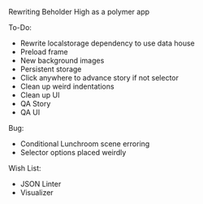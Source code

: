 Rewriting Beholder High as a polymer app

To-Do:
* Rewrite localstorage dependency to use data house
* Preload frame
* New background images
* Persistent storage
* Click anywhere to advance story if not selector
* Clean up weird indentations
* Clean up UI
* QA Story
* QA UI

Bug:
* Conditional Lunchroom scene erroring
* Selector options placed weirdly

Wish List:
* JSON Linter
* Visualizer
